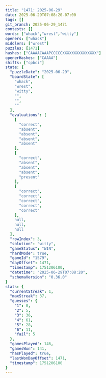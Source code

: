 ```yaml
---
title: "1471: 2025-06-29"
date: 2025-06-29T07:08:20-07:00
tags: []
git_branch: 2025-06-29_1471
contests: []
words: ["whack","wrest","witty"]
openers: ["whack"]
middlers: ["wrest"]
puzzles: [1471]
hashes: ["CAAAACAAAPCCCCCXXXXXXXXXXXXXXX"]
openerHashes: ["CAAAA"]
shifts: ["cpbci"]
state: {
  "puzzleDate": "2025-06-29",
  "boardState": [
    "whack",
    "wrest",
    "witty",
    "",
    "",
    ""
  ],
  "evaluations": [
    [
      "correct",
      "absent",
      "absent",
      "absent",
      "absent"
    ],
    [
      "correct",
      "absent",
      "absent",
      "absent",
      "present"
    ],
    [
      "correct",
      "correct",
      "correct",
      "correct",
      "correct"
    ],
    null,
    null,
    null
  ],
  "rowIndex": 3,
  "solution": "witty",
  "gameStatus": "WIN",
  "hardMode": true,
  "gameId": "1579",
  "dayOffset": 1471,
  "timestamp": 1751206100,
  "datetime": "2025-06-29T07:08:20",
  "schemaVersion": "0.36.0"
}
stats: {
  "currentStreak": 1,
  "maxStreak": 37,
  "guesses": {
    "1": 0,
    "2": 5,
    "3": 36,
    "4": 61,
    "5": 28,
    "6": 11,
    "fail": 5
  },
  "gamesPlayed": 146,
  "gamesWon": 141,
  "hasPlayed": true,
  "lastWonDayOffset": 1471,
  "timestamp": 1751206100
}
---
```

<!-- more -->
